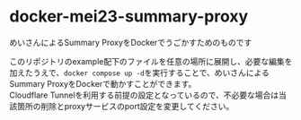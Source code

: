 # docker-mei23-summary-proxy
めいさんによるSummary ProxyをDockerでうごかすためのものです  
  
このリポジトリのexample配下のファイルを任意の場所に展開し、必要な編集を加えたうえで、`docker compose up -d`を実行することで、めいさんによるSummary ProxyをDockerで動かすことができます。  
Cloudflare Tunnelを利用する前提の設定となっているので、不必要な場合は当該箇所の削除とproxyサービスのport設定を変更してください。  
